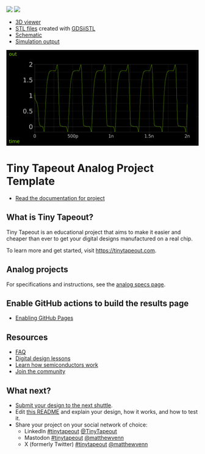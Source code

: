 ![](../../workflows/gds/badge.svg) ![](../../workflows/docs/badge.svg)

* [3D viewer](https://gds-viewer.tinytapeout.com/?model=https://raw.githubusercontent.com/mattvenn/tt08-ring-oscillator/main/gds/ring_osc.gds.gltf)
* [STL files](./stl) created with [GDSiiSTL](https://github.com/mbalestrini/gdsiistl)
* [Schematic](https://xschem-viewer.com/?file=https%3A%2F%2Fgithub.com%2Fmattvenn%2Ftt08-ring-oscillator%2Fblob%2Fmain%2Fxschem%2Fring_osc.sch)
* [Simulation output](./xschem/simulation/ring_osc.raw)

![transient sim](docs/ring_osc_transient.png)

# Tiny Tapeout Analog Project Template

- [Read the documentation for project](docs/info.md)

## What is Tiny Tapeout?

Tiny Tapeout is an educational project that aims to make it easier and cheaper than ever to get your digital designs manufactured on a real chip.

To learn more and get started, visit https://tinytapeout.com.

## Analog projects

For specifications and instructions, see the [analog specs page](https://tinytapeout.com/specs/analog/).

## Enable GitHub actions to build the results page

- [Enabling GitHub Pages](https://tinytapeout.com/faq/#my-github-action-is-failing-on-the-pages-part)

## Resources

- [FAQ](https://tinytapeout.com/faq/)
- [Digital design lessons](https://tinytapeout.com/digital_design/)
- [Learn how semiconductors work](https://tinytapeout.com/siliwiz/)
- [Join the community](https://tinytapeout.com/discord)

## What next?

- [Submit your design to the next shuttle](https://app.tinytapeout.com/).
- Edit [this README](README.md) and explain your design, how it works, and how to test it.
- Share your project on your social network of choice:
  - LinkedIn [#tinytapeout](https://www.linkedin.com/search/results/content/?keywords=%23tinytapeout) [@TinyTapeout](https://www.linkedin.com/company/100708654/)
  - Mastodon [#tinytapeout](https://chaos.social/tags/tinytapeout) [@matthewvenn](https://chaos.social/@matthewvenn)
  - X (formerly Twitter) [#tinytapeout](https://twitter.com/hashtag/tinytapeout) [@matthewvenn](https://twitter.com/matthewvenn)
